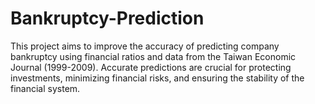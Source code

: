 # Bankruptcy-Prediction
This project aims to improve the accuracy of predicting company bankruptcy using financial ratios and data from the Taiwan Economic Journal (1999-2009). Accurate predictions are crucial for protecting investments, minimizing financial risks, and ensuring the stability of the financial system.
